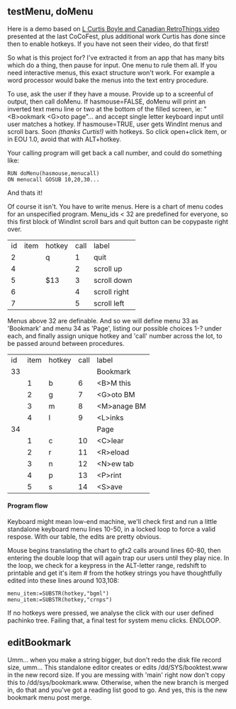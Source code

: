 <h2>testMenu, doMenu</h2>

Here is a demo based on <a href="https://youtu.be/FJm2G_n1Gx0"> L Curtis Boyle and Canadian RetroThings video </a> presented at the last CoCoFest, plus additional work Curtis has done since then to enable hotkeys. If you have not seen their video, do that first!    

So what is this project for? I've extracted it from an app that has many bits which do a thing, then pause for input. One menu to rule them all. If you need interactive menus, this exact structure won't work. For example a word processor would bake the menus into the text entry procedure. 

To use, ask the user if they have a mouse. Provide up to a screenful of output, then call doMenu. If hasmouse=FALSE, doMenu will print an inverted text menu line or two at the bottom of the filled screen, ie: "&lt;B&gt;ookmark   &lt;G&gt;oto page"... and accept single letter keyboard input until user matches a hotkey. If hasmouse=TRUE, user gets WindInt menus and scroll bars. Soon <i>(thanks Curtis!)</i> with hotkeys. So click open+click item, or in EOU 1.0, avoid that with ALT+hotkey.

Your calling program will get back a call number, and could do something like:

	RUN doMenu(hasmouse,menucall)
	ON menucall GOSUB 10,20,30...

And thats it!


Of course it isn't. You have to write menus. Here is a chart of menu codes for an unspecified program. Menu_ids < 32 are predefined for everyone, so this first block of  WindInt scroll bars and quit button can be copypaste right over.
<table>
<tr><td>id</td><td>item</td><td>hotkey</td><td>call</td><td>label</td></tr>
<tr></tr>
<tr><td>2</td><td></td><td>q</td><td>1</td><td>quit</td></tr>
<tr><td>4</td><td></td><td></td><td>2</td><td>scroll up</td></tr>
<tr><td>5</td><td></td><td>$13</td><td>3</td><td>scroll down</td></tr>
<tr><td>6</td><td></td><td></td><td>4</td><td>scroll right</td></tr>
<tr><td>7</td><td></td><td></td><td>5</td><td>scroll left</td></tr>
</table>

Menus above 32 are definable. And so we will define menu 33 as 'Bookmark' and menu 34 as 'Page', listing our possible choices 1-? under each, and finally assign unique hotkey and 'call' number across the lot, to be passed around between procedures.

<table>
<tr><td>id</td><td>item</td><td>hotkey</td><td>call</td><td>label</td></tr>
<tr><td>33</td><td></td><td></td></td><td></td><td>Bookmark</td></tr>
<tr><td></td><td>1</td><td>b</td><td>6</td><td>&lt;B&gt;M this</td></tr>
<tr><td></td><td>2</td><td>g</td><td>7</td><td>&lt;G&gt;oto BM</td></tr>
<tr><td></td><td>3</td><td>m</td><td>8</td><td>&lt;M&gt;anage BM</td></tr>
<tr><td></td><td>4</td><td>l</td><td>9</td><td>&lt;L&gt;inks</td></tr>
<tr><td>34</td><td></td><td></td></td><td></td><td>Page</td></tr>
<tr><td></td><td>1</td><td>c</td><td>10</td><td>&lt;C&gt;lear</td></tr>
<tr><td></td><td>2</td><td>r</td><td>11</td><td>&lt;R&gt;eload</td></tr>
<tr><td></td><td>3</td><td>n</td><td>12</td><td>&lt;N&gt;ew tab</td></tr>
<tr><td></td><td>4</td><td>p</td><td>13</td><td>&lt;P&gt;rint</td></tr>
<tr><td></td><td>5</td><td>s</td><td>14</td><td>&lt;S&gt;ave</td></tr>
</table>

<h4>Program flow</h4>

Keyboard might mean low-end machine, we'll check first and run a little standalone keyboard menu lines 10-50, in a locked loop to force a valid respose. With our table, the edits are pretty obvious. 

Mouse begins translating the chart to gfx2 calls around lines 60-80, then entering the double loop that will again trap our users until they play nice. In the loop, we check for a keypress in the ALT-letter range, redshift to printable and get it's item # from the hotkey strings you have thoughtfully edited into these lines around 103,108:

	menu_item:=SUBSTR(hotkey,"bgml")
	menu_item:=SUBSTR(hotkey,"crnps")

If no hotkeys were pressed, we analyse the click with our user defined pachinko tree. Failing that, a final test for system menu clicks. ENDLOOP.

<h2>editBookmark</h2>
Umm... when you make a string bigger, but don't redo the disk file record size, umm... This standalone editor creates or edits /dd/SYS/booktest.www in the new record size. If you are messing with 'main' right now don't copy this to /dd/sys/bookmark.www. Otherwise, when the new branch is merged in, do that and you've got a reading list good to go. And yes, this is the new bookmark menu post merge.


